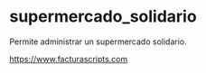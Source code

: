 # supermercado_solidario
Permite administrar un supermercado solidario.

https://www.facturascripts.com